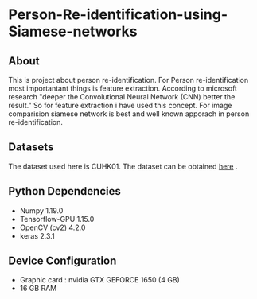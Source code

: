 # Person-Re-identification-using-Siamese-networks

## About 
This is project about person re-identification. For Person re-identification most importantant things is feature extraction. According to microsoft research "deeper the Convolutional Neural Network (CNN) better the result." So for feature extraction i have used this concept. For image comparision siamese network is best and well known apporach in person re-identification.   

## Datasets
The dataset used here is CUHK01. The dataset can be obtained [here](http://www.ee.cuhk.edu.hk/~xgwang/CUHK_identification.html) .

## Python Dependencies
* Numpy 1.19.0
* Tensorflow-GPU 1.15.0 
* OpenCV (cv2) 4.2.0
* keras 2.3.1

## Device Configuration
* Graphic card : nvidia GTX GEFORCE 1650 (4 GB) 
* 16 GB RAM
